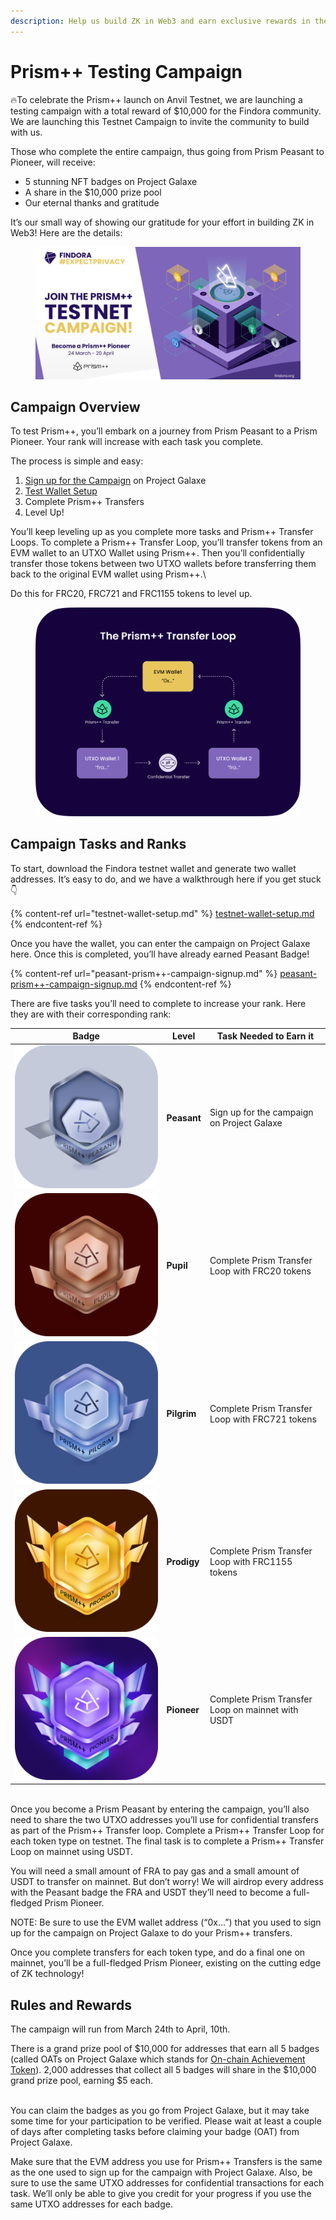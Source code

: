 ```yaml
---
description: Help us build ZK in Web3 and earn exclusive rewards in the process
---
```


# Prism++ Testing Campaign

🔥To celebrate the Prism++ launch on Anvil Testnet, we are launching a testing campaign with a total reward of $10,000 for the Findora community. We are launching this Testnet Campaign to invite the community to build with us.&#x20;

Those who complete the entire campaign, thus going from Prism Peasant to Pioneer, will receive:&#x20;

* 5 stunning NFT badges on Project Galaxe
* A share in the $10,000 prize pool
* Our eternal thanks and gratitude

It’s our small way of showing our gratitude for your effort in building ZK in Web3! Here are the details:&#x20;

<figure><img src="../../../../.gitbook/assets/Prism++ Testnet Campaign (2) (1).png" alt=""><figcaption></figcaption></figure>

## Campaign Overview&#x20;

To test Prism++, you’ll embark on a journey from Prism Peasant to a Prism Pioneer. Your rank will increase with each task you complete.&#x20;

The process is simple and easy:&#x20;

1. [Sign up for the Campaign](peasant-prism++-campaign-signup.md) on Project Galaxe&#x20;
2. [Test Wallet Setup ](testnet-wallet-setup.md)
3. Complete Prism++ Transfers
4. Level Up!

You’ll keep leveling up as you complete more tasks and Prism++ Transfer Loops. To complete a Prism++ Transfer Loop, you’ll transfer tokens from an EVM wallet to an UTXO Wallet using Prism++. Then you’ll confidentially transfer those tokens between two UTXO wallets before transferring them back to the original EVM wallet using Prism++.\


Do this for FRC20, FRC721 and FRC1155 tokens to level up.

<figure><img src="../../../../.gitbook/assets/Image (11).png" alt=""><figcaption></figcaption></figure>

## Campaign Tasks and Ranks

To start, download the Findora testnet wallet and generate two wallet addresses. It’s easy to do, and we have a walkthrough here if you get stuck 👇&#x20;

{% content-ref url="testnet-wallet-setup.md" %}
[testnet-wallet-setup.md](testnet-wallet-setup.md)
{% endcontent-ref %}

Once you have the wallet, you can enter the campaign on Project Galaxe here. Once this is completed, you’ll have already earned Peasant Badge!

{% content-ref url="peasant-prism++-campaign-signup.md" %}
[peasant-prism++-campaign-signup.md](peasant-prism++-campaign-signup.md)
{% endcontent-ref %}

There are five tasks you’ll need to complete to increase your rank. Here they are with their corresponding rank:

| Badge                                                      | Level       | Task Needed to Earn it                            |
| ---------------------------------------------------------- | ----------- | ------------------------------------------------- |
| ****![](<../../../../.gitbook/assets/Level 1.png>)****     | **Peasant** | Sign up for the campaign on Project Galaxe        |
| ****![](<../../../../.gitbook/assets/Level 2.png>)****     | **Pupil**   | Complete Prism Transfer Loop with FRC20 tokens    |
| ****![](<../../../../.gitbook/assets/Level 3 (1).png>)**** | **Pilgrim** | Complete Prism Transfer Loop with FRC721 tokens   |
| ****![](<../../../../.gitbook/assets/Level 4.png>)****     | **Prodigy** | Complete Prism Transfer Loop with FRC1155 tokens  |
| ****![](<../../../../.gitbook/assets/Level 5.png>)****     | **Pioneer** | Complete Prism Transfer Loop on mainnet with USDT |

\
Once you become a Prism Peasant by entering the campaign, you’ll also need to share the two UTXO addresses you’ll use for confidential transfers as part of the Prism++ Transfer loop. Complete a Prism++ Transfer Loop for each token type on testnet. The final task is to complete a Prism++ Transfer Loop on mainnet using USDT.

You will need a small amount of FRA to pay gas and a small amount of USDT to transfer on mainnet. But don’t worry! We will airdrop every address with the Peasant badge the FRA and USDT they’ll need to become a full-fledged Prism Pioneer.

NOTE: Be sure to use the EVM wallet address (“0x…”) that you used to sign up for the campaign on Project Galaxe to do your Prism++ transfers.&#x20;

Once you complete transfers for each token type, and do a final one on mainnet, you’ll be a full-fledged Prism Pioneer, existing on the cutting edge of ZK technology!&#x20;

## Rules and Rewards

The campaign will run from March 24th to April, 10th.&#x20;

There is a grand prize pool of $10,000 for addresses that earn all 5 badges (called OATs on Project Galaxe which stands for [On-chain Achievement Token](https://medium.com/galxe-news/introducing-galaxy-oat-on-chain-achievement-token-7e89779242b4)). 2,000 addresses that collect all 5 badges will share in the $10,000 grand prize pool, earning $5 each.

\
You can claim the badges as you go from Project Galaxe, but it may take some time for your participation to be verified. Please wait at least a couple of days after completing tasks before claiming your badge (OAT) from Project Galaxe.

Make sure that the EVM address you use for Prism++ Transfers is the same as the one used to sign up for the campaign with Project Galaxe. Also, be sure to use the same UTXO addresses for confidential transactions for each task. We’ll only be able to give you credit for your progress if you use the same UTXO addresses for each badge.




